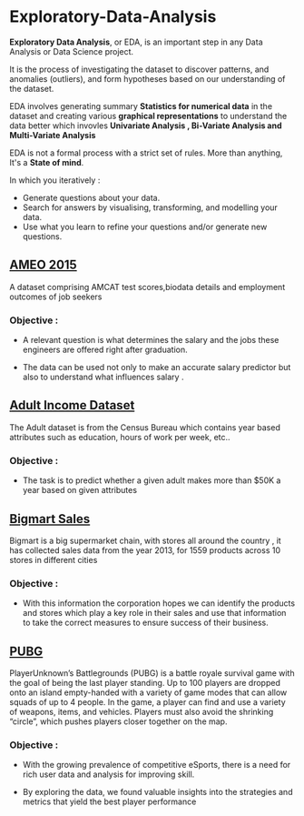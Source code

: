 # Exploratory-Data-Analysis

**Exploratory Data Analysis**, or EDA, is an important step in any Data Analysis or Data Science project.

It is the process of investigating the dataset to discover patterns, and anomalies (outliers), and form hypotheses based on our understanding of the dataset.

EDA involves generating summary **Statistics for numerical data** in the dataset and creating various **graphical representations** to understand the data better which invovles **Univariate Analysis , Bi-Variate Analysis and Multi-Variate Analysis**


EDA is not a formal process with a strict set of rules. More than anything, It's a **State of mind**.

In which you iteratively :

- Generate questions about your data. 
- Search for answers by visualising, transforming, and modelling your data. 
- Use what you learn to refine your questions and/or generate new questions. 

## [AMEO 2015](https://github.com/Nitheesh1305/Exploratory-Data-Analysis/blob/main/AMEO%20EDA.ipynb)
A dataset comprising AMCAT test scores,biodata details and employment outcomes of job seekers

### Objective :
- A relevant question is what determines the salary and the jobs these engineers are offered right after graduation.

- The data can be used not only to make an accurate salary predictor but also to understand what influences salary .

## [Adult Income Dataset](https://github.com/Nitheesh1305/Exploratory-Data-Analysis/blob/main/Adult%20EDA%20%2BData%20Cleaning.ipynb)
The Adult dataset is from the Census Bureau which contains year based attributes such as education, hours of work per week, etc..
### Objective :
- The task is to predict whether a given adult makes more than $50K a year based on given attributes 

## [Bigmart Sales](https://github.com/Nitheesh1305/Exploratory-Data-Analysis/blob/main/Big%20Mart%20Sales%20EDA.ipynb)
Bigmart is a big supermarket chain, with stores all around the country , it has collected sales data from the year 2013, for 1559 products across 10 stores in different cities

### Objective :
- With this information the corporation hopes we can identify the products and stores which play a key role in their sales and use that information to take the correct measures to ensure success of their business.


## [PUBG](https://github.com/Nitheesh1305/Exploratory-Data-Analysis/blob/main/PUBG_EDA.ipynb)
PlayerUnknown’s Battlegrounds (PUBG) is a battle royale survival game with the goal of being the last player standing. Up to 100 players are dropped onto an island empty-handed with a variety of game modes that can allow squads of up to 4 people. In the game, a player can find and use a variety of weapons, items, and vehicles. Players must also avoid the shrinking “circle”, which pushes players closer together on the map.

### Objective :
 - With the growing prevalence of competitive eSports, there is a need for rich user data and analysis for improving skill. 
 
 - By exploring the data, we found valuable insights into the strategies and metrics that yield the best player performance
